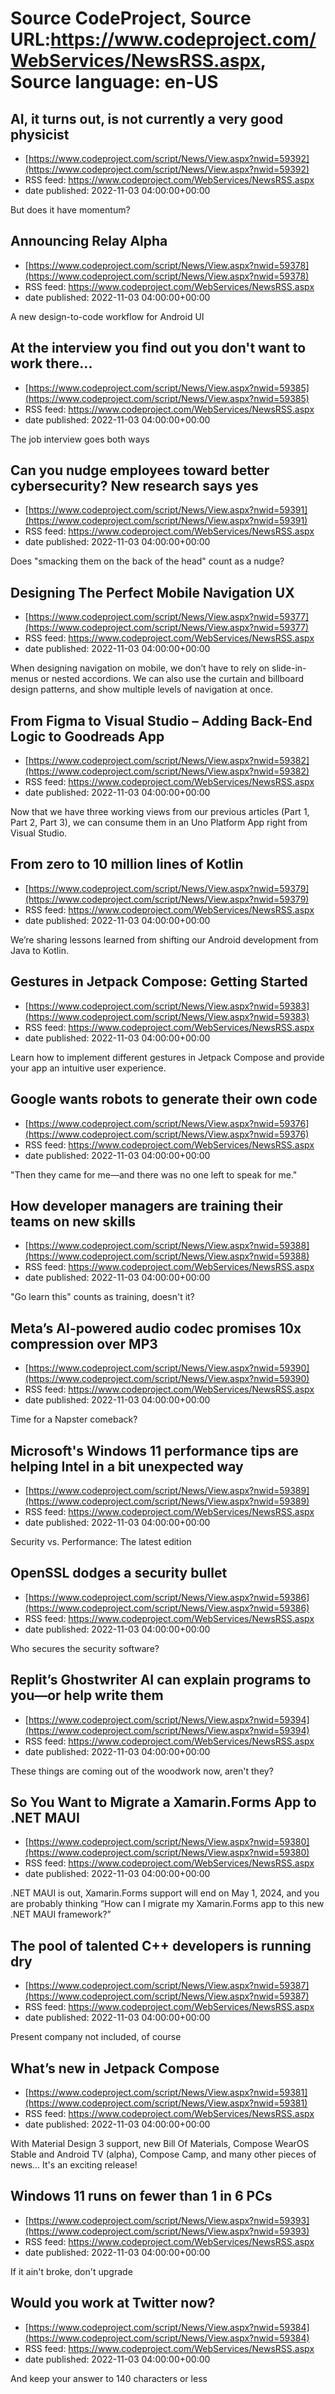 # Source CodeProject, Source URL:https://www.codeproject.com/WebServices/NewsRSS.aspx, Source language: en-US

## AI, it turns out, is not currently a very good physicist
 - [https://www.codeproject.com/script/News/View.aspx?nwid=59392](https://www.codeproject.com/script/News/View.aspx?nwid=59392)
 - RSS feed: https://www.codeproject.com/WebServices/NewsRSS.aspx
 - date published: 2022-11-03 04:00:00+00:00

But does it have momentum?

## Announcing Relay Alpha
 - [https://www.codeproject.com/script/News/View.aspx?nwid=59378](https://www.codeproject.com/script/News/View.aspx?nwid=59378)
 - RSS feed: https://www.codeproject.com/WebServices/NewsRSS.aspx
 - date published: 2022-11-03 04:00:00+00:00

A new design-to-code workflow for Android UI

## At the interview you find out you don't want to work there...
 - [https://www.codeproject.com/script/News/View.aspx?nwid=59385](https://www.codeproject.com/script/News/View.aspx?nwid=59385)
 - RSS feed: https://www.codeproject.com/WebServices/NewsRSS.aspx
 - date published: 2022-11-03 04:00:00+00:00

The job interview goes both ways

## Can you nudge employees toward better cybersecurity? New research says yes
 - [https://www.codeproject.com/script/News/View.aspx?nwid=59391](https://www.codeproject.com/script/News/View.aspx?nwid=59391)
 - RSS feed: https://www.codeproject.com/WebServices/NewsRSS.aspx
 - date published: 2022-11-03 04:00:00+00:00

Does "smacking them on the back of the head" count as a nudge?

## Designing The Perfect Mobile Navigation UX
 - [https://www.codeproject.com/script/News/View.aspx?nwid=59377](https://www.codeproject.com/script/News/View.aspx?nwid=59377)
 - RSS feed: https://www.codeproject.com/WebServices/NewsRSS.aspx
 - date published: 2022-11-03 04:00:00+00:00

When designing navigation on mobile, we don’t have to rely on slide-in-menus or nested accordions. We can also use the curtain and billboard design patterns, and show multiple levels of navigation at once.

## From Figma to Visual Studio – Adding Back-End Logic to Goodreads App
 - [https://www.codeproject.com/script/News/View.aspx?nwid=59382](https://www.codeproject.com/script/News/View.aspx?nwid=59382)
 - RSS feed: https://www.codeproject.com/WebServices/NewsRSS.aspx
 - date published: 2022-11-03 04:00:00+00:00

Now that we have three working views from our previous articles (Part 1, Part 2, Part 3), we can consume them in an Uno Platform App right from Visual Studio.

## From zero to 10 million lines of Kotlin
 - [https://www.codeproject.com/script/News/View.aspx?nwid=59379](https://www.codeproject.com/script/News/View.aspx?nwid=59379)
 - RSS feed: https://www.codeproject.com/WebServices/NewsRSS.aspx
 - date published: 2022-11-03 04:00:00+00:00

We’re sharing lessons learned from shifting our Android development from Java to Kotlin.

## Gestures in Jetpack Compose: Getting Started
 - [https://www.codeproject.com/script/News/View.aspx?nwid=59383](https://www.codeproject.com/script/News/View.aspx?nwid=59383)
 - RSS feed: https://www.codeproject.com/WebServices/NewsRSS.aspx
 - date published: 2022-11-03 04:00:00+00:00

Learn how to implement different gestures in Jetpack Compose and provide your app an intuitive user experience.

## Google wants robots to generate their own code
 - [https://www.codeproject.com/script/News/View.aspx?nwid=59376](https://www.codeproject.com/script/News/View.aspx?nwid=59376)
 - RSS feed: https://www.codeproject.com/WebServices/NewsRSS.aspx
 - date published: 2022-11-03 04:00:00+00:00

"Then they came for me—and there was no one left to speak for me."

## How developer managers are training their teams on new skills
 - [https://www.codeproject.com/script/News/View.aspx?nwid=59388](https://www.codeproject.com/script/News/View.aspx?nwid=59388)
 - RSS feed: https://www.codeproject.com/WebServices/NewsRSS.aspx
 - date published: 2022-11-03 04:00:00+00:00

"Go learn this" counts as training, doesn't it?

## Meta’s AI-powered audio codec promises 10x compression over MP3
 - [https://www.codeproject.com/script/News/View.aspx?nwid=59390](https://www.codeproject.com/script/News/View.aspx?nwid=59390)
 - RSS feed: https://www.codeproject.com/WebServices/NewsRSS.aspx
 - date published: 2022-11-03 04:00:00+00:00

Time for a Napster comeback?

## Microsoft's Windows 11 performance tips are helping Intel in a bit unexpected way
 - [https://www.codeproject.com/script/News/View.aspx?nwid=59389](https://www.codeproject.com/script/News/View.aspx?nwid=59389)
 - RSS feed: https://www.codeproject.com/WebServices/NewsRSS.aspx
 - date published: 2022-11-03 04:00:00+00:00

Security vs. Performance: The latest edition

## OpenSSL dodges a security bullet
 - [https://www.codeproject.com/script/News/View.aspx?nwid=59386](https://www.codeproject.com/script/News/View.aspx?nwid=59386)
 - RSS feed: https://www.codeproject.com/WebServices/NewsRSS.aspx
 - date published: 2022-11-03 04:00:00+00:00

Who secures the security software?

## Replit’s Ghostwriter AI can explain programs to you—or help write them
 - [https://www.codeproject.com/script/News/View.aspx?nwid=59394](https://www.codeproject.com/script/News/View.aspx?nwid=59394)
 - RSS feed: https://www.codeproject.com/WebServices/NewsRSS.aspx
 - date published: 2022-11-03 04:00:00+00:00

These things are coming out of the woodwork now, aren't they?

## So You Want to Migrate a Xamarin.Forms App to .NET MAUI
 - [https://www.codeproject.com/script/News/View.aspx?nwid=59380](https://www.codeproject.com/script/News/View.aspx?nwid=59380)
 - RSS feed: https://www.codeproject.com/WebServices/NewsRSS.aspx
 - date published: 2022-11-03 04:00:00+00:00

.NET MAUI is out, Xamarin.Forms support will end on May 1, 2024, and you are probably thinking “How can I migrate my Xamarin.Forms app to this new .NET MAUI framework?”

## The pool of talented C++ developers is running dry
 - [https://www.codeproject.com/script/News/View.aspx?nwid=59387](https://www.codeproject.com/script/News/View.aspx?nwid=59387)
 - RSS feed: https://www.codeproject.com/WebServices/NewsRSS.aspx
 - date published: 2022-11-03 04:00:00+00:00

Present company not included, of course

## What’s new in Jetpack Compose
 - [https://www.codeproject.com/script/News/View.aspx?nwid=59381](https://www.codeproject.com/script/News/View.aspx?nwid=59381)
 - RSS feed: https://www.codeproject.com/WebServices/NewsRSS.aspx
 - date published: 2022-11-03 04:00:00+00:00

With Material Design 3 support, new Bill Of Materials, Compose WearOS Stable and Android TV (alpha), Compose Camp, and many other pieces of news… It's an exciting release!

## Windows 11 runs on fewer than 1 in 6 PCs
 - [https://www.codeproject.com/script/News/View.aspx?nwid=59393](https://www.codeproject.com/script/News/View.aspx?nwid=59393)
 - RSS feed: https://www.codeproject.com/WebServices/NewsRSS.aspx
 - date published: 2022-11-03 04:00:00+00:00

If it ain't broke, don't upgrade

## Would you work at Twitter now?
 - [https://www.codeproject.com/script/News/View.aspx?nwid=59384](https://www.codeproject.com/script/News/View.aspx?nwid=59384)
 - RSS feed: https://www.codeproject.com/WebServices/NewsRSS.aspx
 - date published: 2022-11-03 04:00:00+00:00

And keep your answer to 140 characters or less
